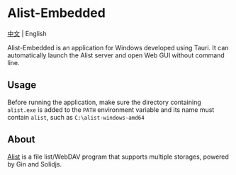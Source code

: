 # Alist-Embedded
[中文](README-zh.md) | English

Alist-Embedded is an application for Windows developed using Tauri. It can automatically launch the Alist server and open Web GUI without command line.

## Usage
Before running the application, make sure the directory containing `alist.exe` is added to the `PATH` environment variable and its name must contain `alist`, such as `C:\alist-windows-amd64`

## About
[Alist](https://github.com/AlistGo/alist) is a file list/WebDAV program that supports multiple storages, powered by Gin and Solidjs.